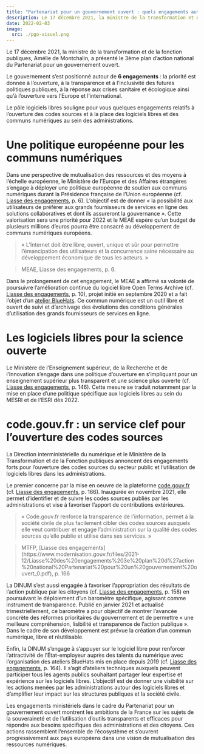 ```yaml
---
title: "Partenariat pour un gouvernement ouvert : quels engagements autour des logiciels libres ?"
description: Le 17 décembre 2021, la ministre de la transformation et de la fonction publiques, Amélie de Montchalin, a présenté le 3ème plan d’action national du Partenariat pour un gouvernement ouvert.
date: 2022-02-03
image:
  src: ./pgo-visuel.png
---
```


Le 17 décembre 2021, la ministre de la transformation et de la fonction publiques, Amélie de Montchalin, a présenté le 3ème plan d’action national du Partenariat pour un gouvernement ouvert.

Le gouvernement s’est positionné autour de **6 engagements** : la priorité est donnée à l’ouverture, à la transparence et à l’inclusivité des futures politiques publiques, à la réponse aux crises sanitaire et écologique ainsi qu’à l’ouverture vers l’Europe et l’international.

Le pôle logiciels libres souligne pour vous quelques engagements relatifs à l’ouverture des codes sources et à la place des logiciels libres et des communs numériques au sein des administrations.

# Une politique européenne pour les communs numériques

Dans une perspective de mutualisation des ressources et des moyens à l’échelle européenne, le Ministère de l’Europe et des Affaires étrangères s’engage à déployer une politique européenne de soutien aux communs numériques durant la Présidence française de l’Union européenne (cf. [Liasse des engagements](https://www.modernisation.gouv.fr/files/2021-12/Liasse%20des%20engagements%203e%20plan%20d%27action%20national%20Partenariat%20pour%20un%20gouvernement%20ouvert_0.pdf), p. 6). L’objectif est de donner « la possibilité aux utilisateurs de préférer aux grands fournisseurs de services en ligne des solutions collaboratives et dont ils assureront la gouvernance ». Cette valorisation sera une priorité pour 2022 et le MEAE espère qu’un budget de plusieurs millions d’euros pourra être consacré au développement de communs numériques européens.

<blockquote>
« L’Internet doit être libre, ouvert, unique et sûr pour permettre l’émancipation des utilisateurs et la concurrence saine nécessaire au développement économique de tous les acteurs. »
</blockquote>

<blockquote>
MEAE, Liasse des engagements, p. 6.
</blockquote>

Dans le prolongement de cet engagement, le MEAE a affirmé sa volonté de poursuivre l’amélioration continue du logiciel libre Open Terms Archive (cf. [Liasse des engagements](https://www.modernisation.gouv.fr/files/2021-12/Liasse%20des%20engagements%203e%20plan%20d%27action%20national%20Partenariat%20pour%20un%20gouvernement%20ouvert_0.pdf), p. 10), projet initié en septembre 2020 et a fait l’objet d’un [atelier BlueHats](https://communs.numerique.gouv.fr/ateliers/open-terms-archive/). Ce commun numérique est un outil libre et ouvert de suivi et d’archivage des évolutions des conditions générales d’utilisation des grands fournisseurs de services en ligne.

# Les logiciels libres pour la science ouverte

Le Ministère de l’Enseignement supérieur, de la Recherche et de l’Innovation s’engage dans une politique d’ouverture en s’impliquant pour un enseignement supérieur plus transparent et une science plus ouverte (cf. [Liasse des engagements](https://www.modernisation.gouv.fr/files/2021-12/Liasse%20des%20engagements%203e%20plan%20d%27action%20national%20Partenariat%20pour%20un%20gouvernement%20ouvert_0.pdf), p. 146). Cette mesure se traduit notamment par la mise en place d’une politique spécifique aux logiciels libres au sein du MESRI et de l‘ESRI dès 2022.

# code.gouv.fr : un service clef pour l’ouverture des codes sources

La Direction interministérielle du numérique et le Ministère de la Transformation et de la Fonction publiques annoncent des engagements forts pour l’ouverture des codes sources du secteur public et l’utilisation de logiciels libres dans les administrations.

Le premier concerne par la mise en oeuvre de la plateforme [code.gouv.fr](https://code.gouv.fr) (cf. [Liasse des engagements](https://www.modernisation.gouv.fr/files/2021-12/Liasse%20des%20engagements%203e%20plan%20d%27action%20national%20Partenariat%20pour%20un%20gouvernement%20ouvert_0.pdf), p. 166). Inaugurée en novembre 2021, elle permet d’identifier et de suivre les codes sources publiés par les administrations et vise à favoriser l’apport de contributions extérieures.

<blockquote>
« Code.gouv.fr renforce la transparence de l’information, permet à la société civile de plus facilement cibler des codes sources auxquels elle veut contribuer et engage l’administration sur la qualité des codes sources qu’elle publie et utilise dans ses services. »
</blockquote>

<blockquote>
MTFP, [Liasse des engagements](https://www.modernisation.gouv.fr/files/2021-12/Liasse%20des%20engagements%203e%20plan%20d%27action%20national%20Partenariat%20pour%20un%20gouvernement%20ouvert_0.pdf), p. 166
</blockquote>
	
La DINUM s’est aussi engagée à favoriser l’appropriation des résultats de l’action publique par les citoyens (cf. [Liasse des engagements](https://www.modernisation.gouv.fr/files/2021-12/Liasse%20des%20engagements%203e%20plan%20d%27action%20national%20Partenariat%20pour%20un%20gouvernement%20ouvert_0.pdf), p. 158) en poursuivant le déploiement d’un baromètre spécifique, agissant comme instrument de transparence. Publié en janvier 2021 et actualisé trimestriellement, ce baromètre a pour objectif de montrer l’avancée concrète des réformes prioritaires du gouvernement et de permettre « une meilleure compréhension, lisibilité et transparence de l’action publique ». Dans le cadre de son développement est prévue la création d’un commun numérique, libre et réutilisable.

Enfin, la DINUM s’engage à s’appuyer sur le logiciel libre pour renforcer l’attractivité de l’État-employeur auprès des talents du numérique avec l’organisation des ateliers BlueHats mis en place depuis 2019 (cf. [Liasse des engagements](https://www.modernisation.gouv.fr/files/2021-12/Liasse%20des%20engagements%203e%20plan%20d%27action%20national%20Partenariat%20pour%20un%20gouvernement%20ouvert_0.pdf), p. 164). Il s’agit d’ateliers techniques auxquels peuvent participer tous les agents publics souhaitant partager leur expertise et expérience sur les logiciels libres. L’objectif est de donner une visibilité sur les actions menées par les administrations autour des logiciels libres et d’amplifier leur impact sur les structures publiques et la société civile.

Les engagements ministériels dans le cadre du Partenariat pour un gouvernement ouvert montrent les ambitions de la France sur les sujets de la souveraineté et de l’utilisation d’outils transparents et efficaces pour répondre aux besoins spécifiques des administrations et des citoyens. Ces actions rassemblent l’ensemble de l’écosystème et s’ouvrent progressivement aux pays européens dans une vision de mutualisation des ressources numériques.
